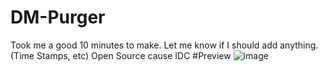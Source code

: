 # DM-Purger
Took me a good 10 minutes to make. Let me know if I should add anything. (Time Stamps, etc)
Open Source cause IDC
#Preview
![image](https://user-images.githubusercontent.com/82001648/115072295-65e22f00-9ec5-11eb-9943-f2e309c0f951.png)
